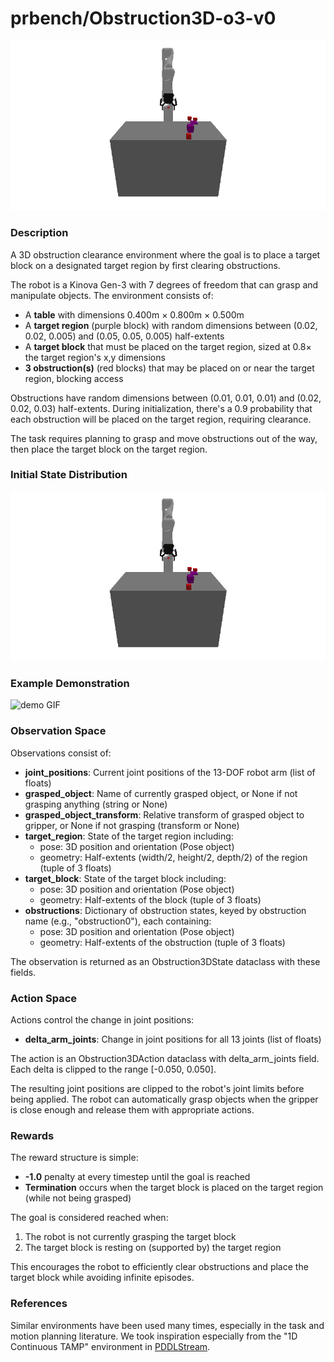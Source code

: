 # prbench/Obstruction3D-o3-v0
![random action GIF](assets/random_action_gifs/Obstruction3D-o3.gif)

### Description
A 3D obstruction clearance environment where the goal is to place a target block on a designated target region by first clearing obstructions.

The robot is a Kinova Gen-3 with 7 degrees of freedom that can grasp and manipulate objects. The environment consists of:
- A **table** with dimensions 0.400m × 0.800m × 0.500m
- A **target region** (purple block) with random dimensions between (0.02, 0.02, 0.005) and (0.05, 0.05, 0.005) half-extents
- A **target block** that must be placed on the target region, sized at 0.8× the target region's x,y dimensions
- **3 obstruction(s)** (red blocks) that may be placed on or near the target region, blocking access

Obstructions have random dimensions between (0.01, 0.01, 0.01) and (0.02, 0.02, 0.03) half-extents. During initialization, there's a 0.9 probability that each obstruction will be placed on the target region, requiring clearance.

The task requires planning to grasp and move obstructions out of the way, then place the target block on the target region.

### Initial State Distribution
![initial state GIF](assets/initial_state_gifs/Obstruction3D-o3.gif)

### Example Demonstration
![demo GIF](assets/demo_gifs/Obstruction3D-o3.gif)

### Observation Space
Observations consist of:
- **joint_positions**: Current joint positions of the 13-DOF robot arm (list of floats)
- **grasped_object**: Name of currently grasped object, or None if not grasping anything (string or None)
- **grasped_object_transform**: Relative transform of grasped object to gripper, or None if not grasping (transform or None)
- **target_region**: State of the target region including:
  - pose: 3D position and orientation (Pose object)
  - geometry: Half-extents (width/2, height/2, depth/2) of the region (tuple of 3 floats)
- **target_block**: State of the target block including:
  - pose: 3D position and orientation (Pose object)
  - geometry: Half-extents of the block (tuple of 3 floats)
- **obstructions**: Dictionary of obstruction states, keyed by obstruction name (e.g., "obstruction0"), each containing:
  - pose: 3D position and orientation (Pose object)
  - geometry: Half-extents of the obstruction (tuple of 3 floats)

The observation is returned as an Obstruction3DState dataclass with these fields.


### Action Space
Actions control the change in joint positions:
- **delta_arm_joints**: Change in joint positions for all 13 joints (list of floats)

The action is an Obstruction3DAction dataclass with delta_arm_joints field. Each delta is clipped to the range [-0.050, 0.050].

The resulting joint positions are clipped to the robot's joint limits before being applied. The robot can automatically grasp objects when the gripper is close enough and release them with appropriate actions.


### Rewards
The reward structure is simple:
- **-1.0** penalty at every timestep until the goal is reached
- **Termination** occurs when the target block is placed on the target region (while not being grasped)

The goal is considered reached when:
1. The robot is not currently grasping the target block
2. The target block is resting on (supported by) the target region

This encourages the robot to efficiently clear obstructions and place the target block while avoiding infinite episodes.


### References
Similar environments have been used many times, especially in the task and motion planning literature. We took inspiration especially from the "1D Continuous TAMP" environment in [PDDLStream](https://github.com/caelan/pddlstream).
